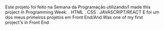 Este projeto foi feito na Semana da Programação utilizando/I made this project in Programming Week:
. HTML
. CSS
. JAVASCRIPT/REACT
E foi um dos meus primeiros projetos em Front End/And Was one of my first project's in Front End
